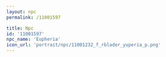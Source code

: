 ```yaml
---
layout: npc
permalink: /11001597

title: Npc
id: '11001597'
npc_name: 'Eupheria'
icon_url: 'portrait/npc/11001232_f_rblader_yuperia_p.png'
---
```

